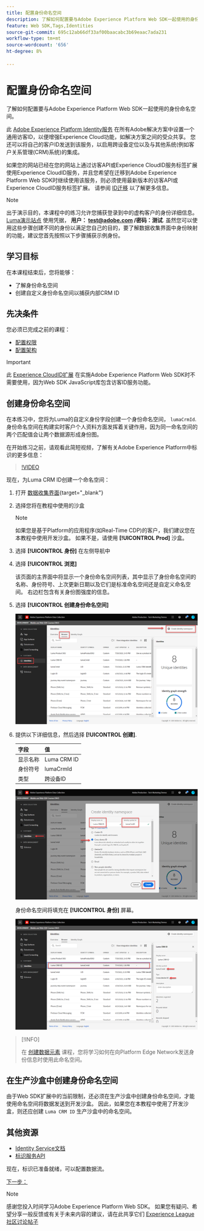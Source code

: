 ```yaml
---
title: 配置身份命名空间
description: 了解如何配置要与Adobe Experience Platform Web SDK一起使用的身份命名空间。 本课程是“使用Web SDK实施Adobe Experience Cloud”教程的一部分。
feature: Web SDK,Tags,Identities
source-git-commit: 695c12ab66df33af00baacabc3b69eaac7ada231
workflow-type: tm+mt
source-wordcount: '656'
ht-degree: 8%

---
```


# 配置身份命名空间

了解如何配置要与Adobe Experience Platform Web SDK一起使用的身份命名空间。

此 [Adobe Experience Platform Identity服务](https://experienceleague.adobe.com/docs/id-service/using/home.html) 在所有Adobe解决方案中设置一个通用访客ID，以便增强Experience Cloud功能，如解决方案之间的受众共享。 您还可以将自己的客户ID发送到该服务，以启用跨设备定位以及与其他系统(例如客户关系管理(CRM)系统)的集成。

如果您的网站已经在您的网站上通过访客API或Experience CloudID服务标签扩展使用Experience CloudID服务，并且您希望在迁移到Adobe Experience Platform Web SDK时继续使用该服务，则必须使用最新版本的访客API或Experience CloudID服务标签扩展。 请参阅 [ID迁移](https://experienceleague.adobe.com/docs/experience-platform/edge/identity/overview.html?lang=en) 以了解更多信息。

>[!NOTE]
>
> 出于演示目的，本课程中的练习允许您捕获登录到中的虚构客户的身份详细信息。 [Luma演示站点](https://luma.enablementadobe.com/content/luma/us/en.html) 使用凭据， **用户： test@adobe.com /密码：测试**. 虽然您可以使用这些步骤创建不同的身份以满足您自己的目的，要了解数据收集界面中身份映射的功能，建议您首先按照以下步骤捕获示例身份。

## 学习目标

在本课程结束后，您将能够：

* 了解身份命名空间
* 创建自定义身份命名空间以捕获内部CRM ID


## 先决条件

您必须已完成之前的课程：

* [配置权限](configure-permissions.md)
* [配置架构](configure-schemas.md)

>[!IMPORTANT]
>
>此 [Experience CloudID扩展](https://exchange.adobe.com/experiencecloud.details.100160.adobe-experience-cloud-id-launch-extension.html) 在实施Adobe Experience Platform Web SDK时不需要使用，因为Web SDK JavaScript库包含访客ID服务功能。

## 创建身份命名空间

在本练习中，您将为Luma的自定义身份字段创建一个身份命名空间， `lumaCrmId`. 身份命名空间在构建实时客户个人资料方面发挥着关键作用，因为同一命名空间的两个匹配值会让两个数据源形成身份图。

在开始练习之前，请观看此简短视频，了解有关Adobe Experience Platform中标识的更多信息：
>[!VIDEO](https://video.tv.adobe.com/v/27841?learn=on)

现在，为Luma CRM ID创建一个命名空间：

1. 打开 [数据收集界面](https://launch.adobe.com/){target="_blank"}
1. 选择您将在教程中使用的沙盒

   >[!NOTE]
   >
   >如果您是基于Platform的应用程序(如Real-Time CDP)的客户，我们建议您在本教程中使用开发沙盒。 如果不是，请使用 **[!UICONTROL Prod]** 沙盒。

1. 选择 **[!UICONTROL 身份]** 在左侧导航中
1. 选择 **[!UICONTROL 浏览]**

   该页面的主界面中将显示一个身份命名空间列表，其中显示了身份命名空间的名称、身份符号、上次更新日期以及它们是标准命名空间还是自定义命名空间。 右边栏包含有关身份图强度的信息。

1. 选择 **[!UICONTROL 创建身份命名空间]**

   ![查看身份](assets/configure-identities-screen.png)

1. 提供以下详细信息，然后选择 **[!UICONTROL 创建]**.

   | 字段 | 值 |
   |---------------|-----------|
   | 显示名称 | Luma CRM ID |
   | 身份符号 | lumaCrmId |
   | 类型 | 跨设备ID |


   ![创建命名空间](assets/identities-create-namespace.png)


   身份命名空间将填充在 **[!UICONTROL 身份]** 屏幕。

   ![创建命名空间](assets/configure-identities-namespace-lumaCrmId.png)


>[!INFO]
>
> 在 [创建数据元素](create-data-elements.md) 课程，您将学习如何在向Platform Edge Network发送身份信息时使用此命名空间。

## 在生产沙盒中创建身份命名空间

由于Web SDK扩展中的当前限制，还必须在生产沙盒中创建身份命名空间，才能使用命名空间将数据发送到开发沙盒。 因此，如果您在本教程中使用了开发沙盒，则还应创建 `Luma CRM ID` 生产沙盒中的命名空间。

## 其他资源

* [Identity Service文档](https://experienceleague.adobe.com/docs/experience-platform/identity/home.html?lang=zh-Hans)
* [标识服务API](https://www.adobe.io/experience-platform-apis/references/identity-service/)

现在，标识已准备就绪，可以配置数据流。

[下一步： ](configure-datastream.md)

>[!NOTE]
>
>感谢您投入时间学习Adobe Experience Platform Web SDK。 如果您有疑问、希望分享一般反馈或有关于未来内容的建议，请在此共享它们 [Experience League社区讨论帖子](https://experienceleaguecommunities.adobe.com/t5/adobe-experience-platform-launch/tutorial-discussion-implement-adobe-experience-cloud-with-web/td-p/444996)
